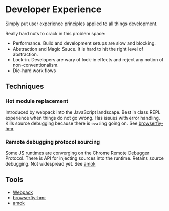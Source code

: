 # Developer Experience

Simply put user experience principles applied to all things development.

Really hard nuts to crack in this problem space:

*   Performance. Build and development setups are slow and blocking.
*   Abstraction and Magic Sauce. It is hard to hit the right level of abstraction.
*   Lock-in. Developers are wary of lock-in effects and reject any notion of non-conventionalism.
*   Die-hard work flows

## Techniques

### Hot module replacement

Introduced by webpack into the JavaScript landscape.
Best in class REPL experience when things do not go wrong.
Has issues with error handling.
Kills source debugging because there is `eval`ing going on.
See [browserfiy-hmr](https://github.com/AgentME/browserify-hmr)

### Remote debugging protocol sourcing

Some JS runtimes are converging on the Chrome Remote Debugger Protocol.
There is API for injecting sources into the runtime.
Retains source debugging.
Not widespread yet. See [amok](https://github.com/amokjs/amok)

## Tools

*  [Webpack](https://github.com/webpack/webpack)
*  [browserfiy-hmr](https://github.com/AgentME/browserify-hmr)
*  [amok](https://github.com/amokjs/amok)
